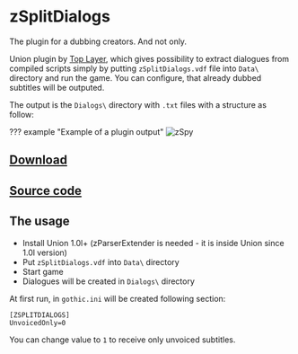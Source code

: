 # zSplitDialogs

The plugin for a dubbing creators. And not only.

Union plugin by [Top Layer](worldofplayers.ru/members/107921/), which gives possibility to extract dialogues from compiled scripts simply by putting `zSplitDialogs.vdf` file into `Data\` directory and run the game. You can configure, that already dubbed subtitles will be outputed.

The output is the `Dialogs\` directory with `.txt` files with a structure as follow:

??? example "Example of a plugin output"
    ![zSpy](../../assets/images/zSplitDialogs.png)


## [Download](https://drive.google.com/file/d/1v3t0_Oyynf8LPyYa46G4cu5NSDLX5Ds1/view)


## [Source code](https://github.com/UnresolvedExternal/Plugins_2021/tree/main/src/zSplitDialogs)

   
## The usage

- Install Union 1.0l+ (zParserExtender is needed - it is inside Union since 1.0l version)
- Put `zSplitDialogs.vdf` into `Data\` directory
- Start game
- Dialogues will be created in `Dialogs\` directory


At first run, in `gothic.ini` will be created following section:

```
[ZSPLITDIALOGS]
UnvoicedOnly=0
```

You can change value to `1` to receive only unvoiced subtitles.
